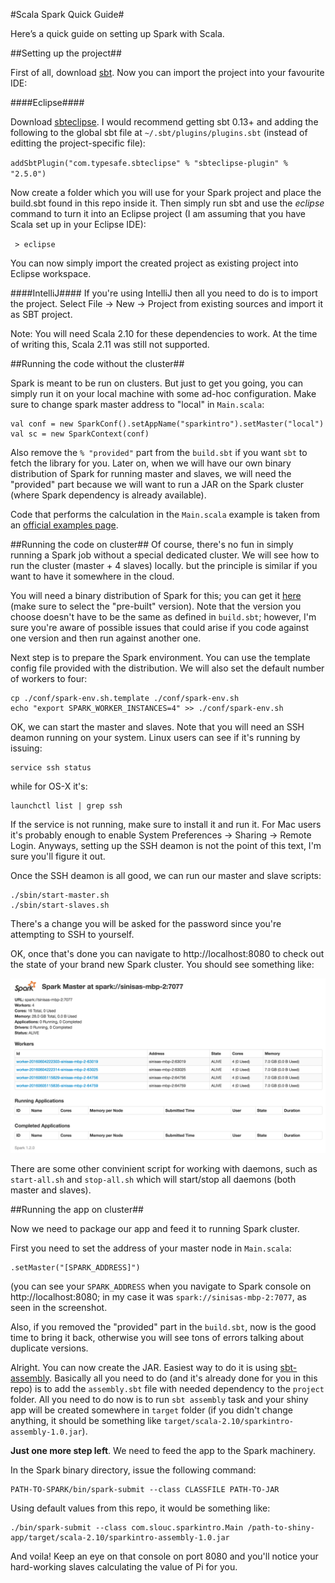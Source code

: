#Scala Spark Quick Guide#

Here’s a quick guide on setting up Spark with Scala.

##Setting up the project##

First of all, download [sbt](https://github.com/sbt/sbt). Now you can import the project into your favourite IDE:

####Eclipse####

Download [sbteclipse](https://github.com/typesafehub/sbteclipse). I would recommend getting sbt 0.13+ and adding the following to the global sbt file at `~/.sbt/plugins/plugins.sbt` (instead of editting the project-specific file): 

`addSbtPlugin("com.typesafe.sbteclipse" % "sbteclipse-plugin" % "2.5.0")`

Now create a folder which you will use for your Spark project and place the build.sbt found in this repo inside it. Then simply run sbt and use the *eclipse* command to turn it into an Eclipse project (I am assuming that you have Scala set up in your Eclipse IDE):

` > eclipse`

You can now simply import the created project as existing project into Eclipse workspace.

####IntelliJ####
If you're using IntelliJ then all you need to do is to import the project. Select File -> New -> Project from existing sources and import it as SBT project.

Note: You will need Scala 2.10 for these dependencies to work. At the time of writing this, Scala 2.11 was still not supported.

##Running the code without the cluster##

Spark is meant to be run on clusters. But just to get you going, you can simply run it on your local machine with some ad-hoc configuration. Make sure to change spark master address to "local" in `Main.scala`:  

    val conf = new SparkConf().setAppName("sparkintro").setMaster("local")
    val sc = new SparkContext(conf)

Also remove the `% "provided"` part from the `build.sbt` if you want `sbt` to fetch the library for you. Later on, when we will have our own binary distribution of Spark for running master and slaves, we will need the "provided" part because we will want to run a JAR on the Spark cluster (where Spark dependency is already available).

Code that performs the calculation in the `Main.scala` example is taken from an [official examples page](https://spark.apache.org/examples.html).

##Running the code on cluster##
Of course, there's no fun in simply running a Spark job without a special dedicated cluster. We will see how to run the cluster (master + 4 slaves) locally. but the principle is similar if you want to have it somewhere in the cloud. 

You will need a binary distribution of Spark for this; you can get it [here](http://spark.apache.org/downloads.html) (make sure to select the "pre-built" version). Note that the version you choose doesn't have to be the same as defined in `build.sbt`; however, I'm sure you're aware of possible issues that could arise if you code against one version and then run against another one. 
  
Next step is to prepare the Spark environment. You can use the template config file provided with the distribution. We will also set the default number of workers to four:

    cp ./conf/spark-env.sh.template ./conf/spark-env.sh 
    echo "export SPARK_WORKER_INSTANCES=4" >> ./conf/spark-env.sh
  
OK, we can start the master and slaves. Note that you will need an SSH deamon running on your system. Linux users can see if it's running by issuing:

    service ssh status
    
while for OS-X it's:

    launchctl list | grep ssh
    
If the service is not running, make sure to install it and run it. For Mac users it's probably enough to enable System Preferences -> Sharing -> Remote Login. Anyways, setting up the SSH deamon is not the point of this text, I'm sure you'll figure it out.

Once the SSH deamon is all good, we can run our master and slave scripts:

    ./sbin/start-master.sh
    ./sbin/start-slaves.sh
    
There's a change you will be asked for the password since you're attempting to SSH to yourself. 

OK, once that's done you can navigate to http://localhost:8080 to check out the state of your brand new Spark cluster. You should see something like:

![Screenshot](./images/screenshot.png)

There are some other convinient script for working with daemons, such as `start-all.sh` and `stop-all.sh` which will start/stop all daemons (both master and slaves).

##Running the app on cluster##

Now we need to package our app and feed it to running Spark cluster. 

First you need to set the address of your master node in `Main.scala`: 

    .setMaster("[SPARK_ADDRESS]")
    
(you can see your `SPARK_ADDRESS` when you navigate to Spark console on http://localhost:8080; in my case it was `spark://sinisas-mbp-2:7077`, as seen in the screenshot. 

Also, if you removed the "provided" part in the `build.sbt`, now is the good time to bring it back, otherwise you will see tons of errors talking about duplicate versions.

Alright. You can now create the JAR. Easiest way to do it is using [sbt-assembly](https://github.com/sbt/sbt-assembly). Basically all you need to do (and it's already done for you in this repo) is to add the `assembly.sbt` file with needed dependency to the `project` folder. All you need to do now is to run `sbt assembly` task and your shiny app will be created somewhere in `target` folder (if you didn't change anything, it should be something like `target/scala-2.10/sparkintro-assembly-1.0.jar`).

**Just one more step left**. We need to feed the app to the Spark machinery.

In the Spark binary directory, issue the following command:

    PATH-TO-SPARK/bin/spark-submit --class CLASSFILE PATH-TO-JAR
    
Using default values from this repo, it would be something like:

    ./bin/spark-submit --class com.slouc.sparkintro.Main /path-to-shiny-app/target/scala-2.10/sparkintro-assembly-1.0.jar 

And voila! Keep an eye on that console on port 8080 and you'll notice your hard-working slaves calculating the value of Pi for you.


